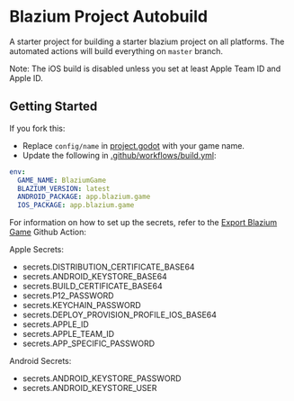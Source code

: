 # Blazium Project Autobuild

A starter project for building a starter blazium project on all platforms. The automated actions will build everything on `master` branch.

Note: The iOS build is disabled unless you set at least Apple Team ID and Apple ID.

## Getting Started

If you fork this:

- Replace `config/name` in [project.godot](project.godot) with your game name.
- Update the following in [.github/workflows/build.yml](.github/workflows/build.yml):

```yml
env:
  GAME_NAME: BlaziumGame
  BLAZIUM_VERSION: latest
  ANDROID_PACKAGE: app.blazium.game
  IOS_PACKAGE: app.blazium.game
```

For information on how to set up the secrets, refer to the [Export Blazium Game](https://github.com/blazium-engine/export-blazium-game) Github Action:

Apple Secrets:

- secrets.DISTRIBUTION_CERTIFICATE_BASE64
- secrets.ANDROID_KEYSTORE_BASE64
- secrets.BUILD_CERTIFICATE_BASE64
- secrets.P12_PASSWORD
- secrets.KEYCHAIN_PASSWORD
- secrets.DEPLOY_PROVISION_PROFILE_IOS_BASE64
- secrets.APPLE_ID
- secrets.APPLE_TEAM_ID
- secrets.APP_SPECIFIC_PASSWORD

Android Secrets:

- secrets.ANDROID_KEYSTORE_PASSWORD
- secrets.ANDROID_KEYSTORE_USER
